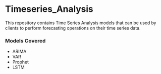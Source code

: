 # Timeseries_Analysis

This repository contains Time Series Analysis models that can be used by clients to perform forecasting operations on their time series data.

### Models Covered

  - ARIMA
  - VAR
  - Prophet
  - LSTM
